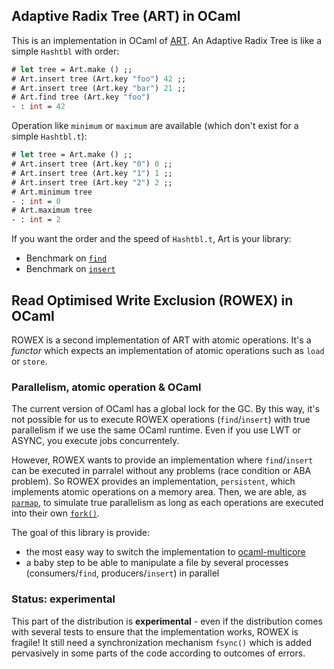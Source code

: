 ## Adaptive Radix Tree (ART) in OCaml

This is an implementation in OCaml of [ART](https://db.in.tum.de/~leis/papers/ART.pdf).
An Adaptive Radix Tree is like a simple `Hashtbl` with order:

```ocaml
# let tree = Art.make () ;;
# Art.insert tree (Art.key "foo") 42 ;;
# Art.insert tree (Art.key "bar") 21 ;;
# Art.find tree (Art.key "foo")
- : int = 42
```

Operation like `minimum` or `maximum` are available (which don't exist for a
simple `Hashtbl.t`):

```ocaml
# let tree = Art.make () ;;
# Art.insert tree (Art.key "0") 0 ;;
# Art.insert tree (Art.key "1") 1 ;;
# Art.insert tree (Art.key "2") 2 ;;
# Art.minimum tree
- : int = 0
# Art.maximum tree
- : int = 2
```

If you want the order and the speed of `Hashtbl.t`, Art is your library:
- Benchmark on [`find`][find-bechamel]
- Benchmark on [`insert`][insert-bechamel]

## Read Optimised Write Exclusion (ROWEX) in OCaml

ROWEX is a second implementation of ART with atomic operations. It's a _functor_
which expects an implementation of atomic operations such as `load` or `store`.

### Parallelism, atomic operation & OCaml

The current version of OCaml has a global lock for the GC. By this way, it's not
possible for us to execute ROWEX operations (`find`/`insert`) with true
parallelism if we use the same OCaml runtime. Even if you use LWT or ASYNC, you
execute jobs concurrentely.

However, ROWEX wants to provide an implementation where `find`/`insert` can be
executed in parralel without any problems (race condition or ABA problem). So
ROWEX provides an implementation, `persistent`, which implements atomic
operations on a memory area. Then, we are able, as [`parmap`][parmap], to
simulate true parallelism as long as each operations are executed into their own
[`fork()`][fork].

The goal of this library is provide:
- the most easy way to switch the implementation to
  [ocaml-multicore][ocaml-multicore]
- a baby step to be able to manipulate a file by several processes
  (consumers/`find`, producers/`insert`) in parallel
  
### Status: experimental

This part of the distribution is **experimental** - even if the distribution
comes with several tests to ensure that the implementation works, ROWEX is fragile!
It still need a synchronization mechanism `fsync()` which is added pervasively in
some parts of the code according to outcomes of errors.

[find-bechamel]: https://dinosaure.github.io/art/bench/find.html
[insert-bechamel]: https://dinosaure.github.io/art/bench/insert.html
[parmap]: https://github.com/rdicosmo/parmap
[fork]: https://man7.org/linux/man-pages/man2/fork.2.html
[ocaml-multicore]: https://github.com/ocaml-multicore/ocaml-multicore
